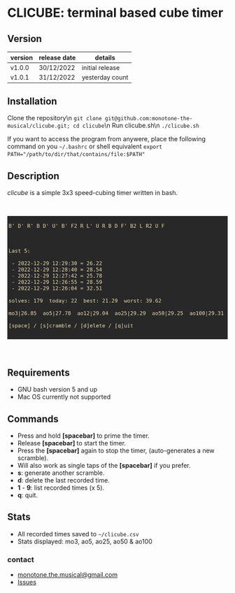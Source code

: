 # CLICUBE: terminal based cube timer

## Version

| version | release date | details         |
| ------- | ------------ | --------------- |
| v1.0.0  | 30/12/2022   | initial release |
| v1.0.1  | 31/12/2022   | yesterday count |

## Installation

Clone the repository\n
`git clone git@github.com:monotone-the-musical/clicube.git; cd clicube`\n
Run clicube.sh\n
`./clicube.sh`

If you want to access the program from anywere, place the following command on you `~/.bashrc` or shell equivalent
`export PATH="/path/to/dir/that/contains/file:$PATH"`

## Description

_clicube_ is a simple 3x3 speed-cubing timer written in bash.

<br>

![](./screenshot1.png)

<br>

## Requirements

- GNU bash version 5 and up
- Mac OS currently not supported

## Commands

- Press and hold **[spacebar]** to prime the timer.
- Release **[spacebar]** to start the timer.
- Press the **[spacebar]** again to stop the timer, (auto-generates a new scramble).
- Will also work as single taps of the **[spacebar]** if you prefer.
- **s**: generate another scramble.
- **d**: delete the last recorded time.
- **1** - **9**: list recorded times (x 5).
- **q**: quit.

## Stats

- All recorded times saved to `~/clicube.csv`
- Stats displayed: mo3, ao5, ao25, ao50 & ao100

### contact

- monotone.the.musical@gmail.com
- [Issues](https://github.com/monotone-the-musical/clicube/issues)
